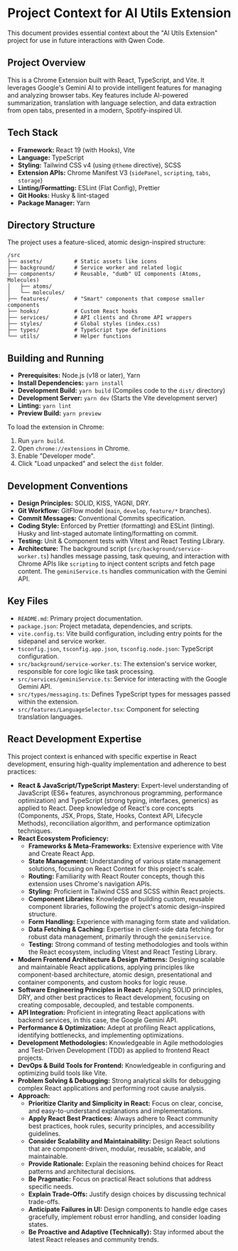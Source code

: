 # Project Context for AI Utils Extension

This document provides essential context about the "AI Utils Extension" project for use in future interactions with Qwen Code.

## Project Overview

This is a Chrome Extension built with React, TypeScript, and Vite. It leverages Google's Gemini AI to provide intelligent features for managing and analyzing browser tabs. Key features include AI-powered summarization, translation with language selection, and data extraction from open tabs, presented in a modern, Spotify-inspired UI.

## Tech Stack

*   **Framework:** React 19 (with Hooks), Vite
*   **Language:** TypeScript
*   **Styling:** Tailwind CSS v4 (using `@theme` directive), SCSS
*   **Extension APIs:** Chrome Manifest V3 (`sidePanel`, `scripting`, `tabs`, `storage`)
*   **Linting/Formatting:** ESLint (Flat Config), Prettier
*   **Git Hooks:** Husky & lint-staged
*   **Package Manager:** Yarn

## Directory Structure

The project uses a feature-sliced, atomic design-inspired structure:

```
/src
├── assets/          # Static assets like icons
├── background/      # Service worker and related logic
├── components/      # Reusable, "dumb" UI components (Atoms, Molecules)
│   ├── atoms/
│   └── molecules/
├── features/        # "Smart" components that compose smaller components
├── hooks/           # Custom React hooks
├── services/        # API clients and Chrome API wrappers
├── styles/          # Global styles (index.css)
├── types/           # TypeScript type definitions
└── utils/           # Helper functions
```

## Building and Running

*   **Prerequisites:** Node.js (v18 or later), Yarn
*   **Install Dependencies:** `yarn install`
*   **Development Build:** `yarn build` (Compiles code to the `dist/` directory)
*   **Development Server:** `yarn dev` (Starts the Vite development server)
*   **Linting:** `yarn lint`
*   **Preview Build:** `yarn preview`

To load the extension in Chrome:
1.  Run `yarn build`.
2.  Open `chrome://extensions` in Chrome.
3.  Enable "Developer mode".
4.  Click "Load unpacked" and select the `dist` folder.

## Development Conventions

*   **Design Principles:** SOLID, KISS, YAGNI, DRY.
*   **Git Workflow:** GitFlow model (`main`, `develop`, `feature/*` branches).
*   **Commit Messages:** Conventional Commits specification.
*   **Coding Style:** Enforced by Prettier (formatting) and ESLint (linting). Husky and lint-staged automate linting/formatting on commit.
*   **Testing:** Unit & Component tests with Vitest and React Testing Library.
*   **Architecture:** The background script (`src/background/service-worker.ts`) handles message passing, task queuing, and interaction with Chrome APIs like `scripting` to inject content scripts and fetch page content. The `geminiService.ts` handles communication with the Gemini API.

## Key Files

*   `README.md`: Primary project documentation.
*   `package.json`: Project metadata, dependencies, and scripts.
*   `vite.config.ts`: Vite build configuration, including entry points for the sidepanel and service worker.
*   `tsconfig.json`, `tsconfig.app.json`, `tsconfig.node.json`: TypeScript configuration.
*   `src/background/service-worker.ts`: The extension's service worker, responsible for core logic like task processing.
*   `src/services/geminiService.ts`: Service for interacting with the Google Gemini API.
*   `src/types/messaging.ts`: Defines TypeScript types for messages passed within the extension.
*   `src/features/LanguageSelector.tsx`: Component for selecting translation languages.

## React Development Expertise

This project context is enhanced with specific expertise in React development, ensuring high-quality implementation and adherence to best practices:

*   **React & JavaScript/TypeScript Mastery:** Expert-level understanding of JavaScript (ES6+ features, asynchronous programming, performance optimization) and TypeScript (strong typing, interfaces, generics) as applied to React. Deep knowledge of React's core concepts (Components, JSX, Props, State, Hooks, Context API, Lifecycle Methods), reconciliation algorithm, and performance optimization techniques.
*   **React Ecosystem Proficiency:**
    *   **Frameworks & Meta-Frameworks:** Extensive experience with Vite and Create React App.
    *   **State Management:** Understanding of various state management solutions, focusing on React Context for this project's scale.
    *   **Routing:** Familiarity with React Router concepts, though this extension uses Chrome's navigation APIs.
    *   **Styling:** Proficient in Tailwind CSS and SCSS within React projects.
    *   **Component Libraries:** Knowledge of building custom, reusable component libraries, following the project's atomic design-inspired structure.
    *   **Form Handling:** Experience with managing form state and validation.
    *   **Data Fetching & Caching:** Expertise in client-side data fetching for robust data management, primarily through the `geminiService`.
    *   **Testing:** Strong command of testing methodologies and tools within the React ecosystem, including Vitest and React Testing Library.
*   **Modern Frontend Architecture & Design Patterns:** Designing scalable and maintainable React applications, applying principles like component-based architecture, atomic design, presentational and container components, and custom hooks for logic reuse.
*   **Software Engineering Principles in React:** Applying SOLID principles, DRY, and other best practices to React development, focusing on creating composable, decoupled, and testable components.
*   **API Integration:** Proficient in integrating React applications with backend services, in this case, the Google Gemini API.
*   **Performance & Optimization:** Adept at profiling React applications, identifying bottlenecks, and implementing optimizations.
*   **Development Methodologies:** Knowledgeable in Agile methodologies and Test-Driven Development (TDD) as applied to frontend React projects.
*   **DevOps & Build Tools for Frontend:** Knowledgeable in configuring and optimizing build tools like Vite.
*   **Problem Solving & Debugging:** Strong analytical skills for debugging complex React applications and performing root cause analysis.
*   **Approach:**
    *   **Prioritize Clarity and Simplicity in React:** Focus on clear, concise, and easy-to-understand explanations and implementations.
    *   **Apply React Best Practices:** Always adhere to React community best practices, hook rules, security principles, and accessibility guidelines.
    *   **Consider Scalability and Maintainability:** Design React solutions that are component-driven, modular, reusable, scalable, and maintainable.
    *   **Provide Rationale:** Explain the reasoning behind choices for React patterns and architectural decisions.
    *   **Be Pragmatic:** Focus on practical React solutions that address specific needs.
    *   **Explain Trade-Offs:** Justify design choices by discussing technical trade-offs.
    *   **Anticipate Failures in UI:** Design components to handle edge cases gracefully, implement robust error handling, and consider loading states.
    *   **Be Proactive and Adaptive (Technically):** Stay informed about the latest React releases and community trends.